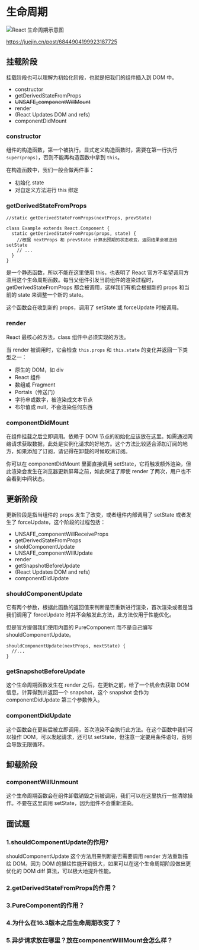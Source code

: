 # 生命周期

![React 生命周期示意图](https://user-gold-cdn.xitu.io/2020/6/26/172f0f5fe1dd926e?imageView2/0/w/1280/h/960/format/webp/ignore-error/1)

https://juejin.cn/post/6844904199923187725

## 挂载阶段

挂载阶段也可以理解为初始化阶段，也就是把我们的组件插入到 DOM 中。

- constructor
- getDerivedStateFromProps
- ~~UNSAFE_componentWillMount~~
- render
- (React Updates DOM and refs)
- componentDidMount

### constructor

组件的构造函数，第一个被执行。显式定义构造函数时，需要在第一行执行 `super(props)`，否则不能再构造函数中拿到 `this`。

在构造函数中，我们一般会做两件事：

- 初始化 state
- 对自定义方法进行 this 绑定

### getDerivedStateFromProps

```react
//static getDerivedStateFromProps(nextProps, prevState)

class Example extends React.Component {
  static getDerivedStateFromProps(props, state) {
    //根据 nextProps 和 prevState 计算出预期的状态改变，返回结果会被送给 setState
    // ...
  }
}
```

是一个静态函数，所以不能在这里使用 this，也表明了 React 官方不希望调用方滥用这个生命周期函数。每当父组件引发当前组件的渲染过程时，getDerivedStateFromProps 都会被调用，这样我们有机会根据新的 props 和当前的 state 来调整一个新的 state。

这个函数会在收到新的 props，调用了 setState 或 forceUpdate 时被调用。

### render

React 最核心的方法，class 组件中必须实现的方法。

当 render 被调用时，它会检查 `this.props` 和 `this.state` 的变化并返回一下类型之一：

- 原生的 DOM，如 div
- React 组件
- 数组或 Fragment
- Portals（传送门）
- 字符串或数字，被渲染成文本节点
- 布尔值或 null，不会渲染任何东西

### componentDidMount

在组件挂载之后立即调用。依赖于 DOM 节点的初始化应该放在这里。如需通过网络请求获取数据，此处是实例化请求的好地方。这个方法比较适合添加订阅的地方，如果添加了订阅，请记得在卸载的时候取消订阅。

你可以在 componentDidMount 里面直接调用 setState，它将触发额外渲染，但此渲染会发生在浏览器更新屏幕之前，如此保证了即使 render 了两次，用户也不会看到中间状态。

## 更新阶段

更新阶段是指当组件的 props 发生了改变，或者组件内部调用了 setState 或者发生了 forceUpdate，这个阶段的过程包括：

- UNSAFE_componentWillReceiveProps
- getDerivedStateFromProps
- sholdComponentUpdate
- UNSAFE_componentWIllUpdate
- render
- getSnapshotBeforeUpdate
- (React Updates DOM and refs)
- componentDidUpdate

### shouldComponentUpdate

它有两个参数，根据此函数的返回值来判断是否重新进行渲染，首次渲染或者是当我们调用了 forceUpdate 时并不会触发此方法，此方法仅用于性能优化。

但是官方提倡我们使用内置的 PureComponent 而不是自己编写 shouldComponentUpdate。

```react
shouldComponentUpdate(nextProps, nextState) {
  //...
}
```

### getSnapshotBeforeUpdate

这个生命周期函数发生在 render 之后，在更新之前，给了一个机会去获取 DOM 信息，计算得到并返回一个 snapshot，这个 snapshot 会作为 componentDidUpdate 第三个参数传入。

### componentDidUpdate

这个函数会在更新后被立即调用，首次渲染不会执行此方法。在这个函数中我们可以操作 DOM，可以发起请求，还可以 setState，但注意一定要用条件语句，否则会导致无限循环。

## 卸载阶段

### componentWillUnmount

这个生命周期函数会在组件卸载销毁之前被调用，我们可以在这里执行一些清除操作。不要在这里调用 setState，因为组件不会重新渲染。

## 面试题

### 1.shouldComponentUpdate的作用?

shouldComponentUpdate 这个方法用来判断是否需要调用 render 方法重新描绘 DOM。因为 DOM 的描绘性能开销很大，如果可以在这个生命周期阶段做出更优化的 DOM diff 算法，可以极大地提升性能。

### 2.getDerivedStateFromProps的作用？

### 3.PureComponent的作用？

### 4.为什么在16.3版本之后生命周期改变了？

### 5.异步请求放在哪里？放在componentWillMount会怎么样？